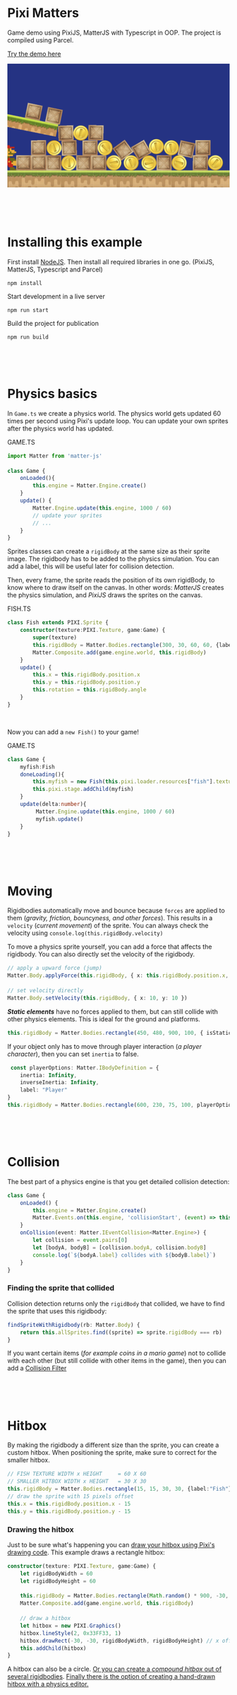 # Pixi Matters

Game demo using PixiJS, MatterJS with Typescript in OOP. The project is compiled using Parcel. 

[Try the demo here](https://kokodoko.github.io/piximatters/)

![screen](./src/images/screen.png)

<br>
<br>
<br>

# Installing this example

First install [NodeJS](https://nodejs.org/en/). Then install all required libraries in one go. (PixiJS, MatterJS, Typescript and Parcel)

```
npm install
```

Start development in a live server
```
npm run start
```
Build the project for publication
```
npm run build
```


<br>
<br>
<br>

# Physics basics

In `Game.ts` we create a physics world. The physics world gets updated 60 times per second using Pixi's update loop. You can update your own sprites after the physics world has updated.

GAME.TS
```typescript
import Matter from 'matter-js'

class Game {
    onLoaded(){
        this.engine = Matter.Engine.create()
    }
    update() {
        Matter.Engine.update(this.engine, 1000 / 60)
        // update your sprites 
        // ...
    }
}

```
Sprites classes can create a `rigidBody` at the same size as their sprite image. The rigidbody has to be added to the physics simulation. You can add a label, this will be useful later for collision detection.

Then, every frame, the sprite reads the position of its own rigidBody, to know where to draw itself on the canvas. In other words: *MatterJS* creates the physics simulation, and *PixiJS* draws the sprites on the canvas.

FISH.TS
```typescript
class Fish extends PIXI.Sprite {
    constructor(texture:PIXI.Texture, game:Game) {
        super(texture)
        this.rigidBody = Matter.Bodies.rectangle(300, 30, 60, 60, {label:"Fish"}) //x,y,w,h
        Matter.Composite.add(game.engine.world, this.rigidBody)
    }
    update() {
        this.x = this.rigidBody.position.x
        this.y = this.rigidBody.position.y
        this.rotation = this.rigidBody.angle
    }
}
```

<br>

Now you can add a `new Fish()` to your game!

GAME.TS
```typescript
class Game {
    myfish:Fish
    doneLoading(){
        this.myfish = new Fish(this.pixi.loader.resources["fish"].texture!, this)
        this.pixi.stage.addChild(myfish)
    }
    update(delta:number){
         Matter.Engine.update(this.engine, 1000 / 60)
         myfish.update()
    }
}
```

<br>
<br>
<br>

# Moving 

Rigidbodies automatically move and bounce because `forces` are applied to them (*gravity, friction, bouncyness, and other forces*). This results in a `velocity` (*current movement*) of the sprite. You can always check the velocity using `console.log(this.rigidBody.velocity)`

To move a physics sprite yourself, you can add a force that affects the rigidbody. You can also directly set the velocity of the rigidbody. 

```typescript
// apply a upward force (jump)
Matter.Body.applyForce(this.rigidBody, { x: this.rigidBody.position.x, y: this.rigidBody.position.y }, { x: 0, y: -0.25 })

// set velocity directly
Matter.Body.setVelocity(this.rigidBody, { x: 10, y: 10 })
```

***Static elements*** have no forces applied to them, but can still collide with other physics elements. This is ideal for the ground and platforms.

```typescript
this.rigidBody = Matter.Bodies.rectangle(450, 480, 900, 100, { isStatic: true, label:"Ground" })
```

If your object only has to move through player interaction (*a player character*), then you can set `inertia` to false.

```typescript
 const playerOptions: Matter.IBodyDefinition = {
    inertia: Infinity,
    inverseInertia: Infinity,
    label: "Player"
}
this.rigidBody = Matter.Bodies.rectangle(600, 230, 75, 100, playerOptions)
```

<br>
<br>
<br>

# Collision

The best part of a physics engine is that you get detailed collision detection:

```typescript
class Game {
    onLoaded() {
        this.engine = Matter.Engine.create()
        Matter.Events.on(this.engine, 'collisionStart', (event) => this.onCollision(event))
    }
    onCollision(event: Matter.IEventCollision<Matter.Engine>) {
        let collision = event.pairs[0]
        let [bodyA, bodyB] = [collision.bodyA, collision.bodyB]
        console.log(`${bodyA.label} collides with ${bodyB.label}`)
    } 
}
```

### Finding the sprite that collided

Collision detection returns only the `rigidBody` that collided, we have to find the sprite that uses this rigidbody:

```typescript
findSpriteWithRigidbody(rb: Matter.Body) {
    return this.allSprites.find((sprite) => sprite.rigidBody === rb)
}
```

If you want certain items (*for example coins in a mario game*) not to collide with each other (but still collide with other items in the game), then you can add a [Collision Filter](https://brm.io/matter-js/demo/#collisionFiltering)

<br>
<br>
<br>

# Hitbox

By making the rigidbody a different size than the sprite, you can create a custom hitbox. When positioning the sprite, make sure to correct for the smaller hitbox.

```typescript
// FISH TEXTURE WIDTH x HEIGHT     = 60 X 60
// SMALLER HITBOX WIDTH x HEIGHT   = 30 X 30
this.rigidBody = Matter.Bodies.rectangle(15, 15, 30, 30, {label:"Fish"}) 
// draw the sprite with 15 pixels offset
this.x = this.rigidBody.position.x - 15
this.y = this.rigidBody.position.y - 15
```

### Drawing the hitbox

Just to be sure what's happening you can [draw your hitbox using Pixi's drawing code](https://pixijs.io/examples/#/graphics/simple.js). This example draws a rectangle hitbox:

```typescript
constructor(texture: PIXI.Texture, game:Game) {
    let rigidBodyWidth = 60
    let rigidBodyHeight = 60

    this.rigidBody = Matter.Bodies.rectangle(Math.random() * 900, -30, rigidBodyWidth, rigidBodyHeight, {label:"Crate"}) //x,y,w,h
    Matter.Composite.add(game.engine.world, this.rigidBody)

    // draw a hitbox
    let hitbox = new PIXI.Graphics()
    hitbox.lineStyle(2, 0x33FF33, 1)
    hitbox.drawRect(-30, -30, rigidBodyWidth, rigidBodyHeight) // x offset, y offset, width, height
    this.addChild(hitbox)
}
```

A hitbox can also be a circle. [Or you can create a *compound hitbox* out of several rigidbodies](https://brm.io/matter-js/docs/classes/Composite.html). [Finally there is the option of creating a hand-drawn hitbox with a physics editor.](https://www.codeandweb.com/physicseditor)

<br>
<br>
<br>

# Links

- [PixiJS](https://pixijs.io/guides/basics/getting-started.html)
- [Drawing](https://pixijs.io/examples/#/graphics/simple.js)
- [MatterJS](https://brm.io/matter-js/) en [API](https://brm.io/matter-js/docs/)
- [MatterJS Live Demos](https://brm.io/matter-js/demo/)
- [Collision Filters](https://brm.io/matter-js/demo/#collisionFiltering) and [documentation](https://brm.io/matter-js/docs/classes/Body.html#property_collisionFilter)

<br>
<br>
<br>

## PixiJS demos

- [Space Shooter](https://github.com/KokoDoko/pixidust)
- [Physics](https://github.com/KokoDoko/piximatters)
- [Flappy Bird](https://github.com/KokoDoko/pixibird.git)
